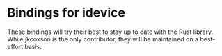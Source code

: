 # Bindings for idevice

These bindings will try their best to stay up to date with the Rust library.
While jkcoxson is the only contributor, they will be maintained on a best-effort
basis.
